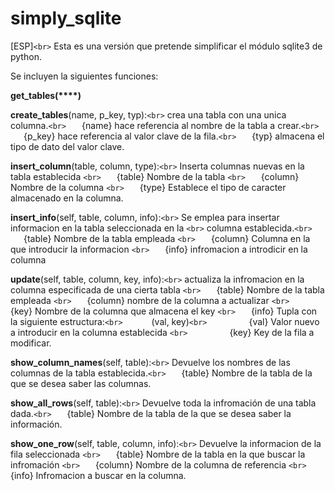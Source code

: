 # simply_sqlite

[ESP]`<br>`
Esta es una versión que pretende simplificar el módulo sqlite3 de python.

Se incluyen la siguientes funciones:


**get_tables(****)**

    

  __create_tables__(name, p_key, typ):`<br>`
  crea una tabla con una unica columna.`<br>`
  &ensp;&emsp;{name}  hace referencia al nombre de la tabla a crear.`<br>`
  &ensp;&emsp;{p_key} hace referencia al valor clave de la fila.`<br>`
  &ensp;&emsp;{typ}   almacena el tipo de dato del valor clave.

  __insert_column__(table, column, type):`<br>`
  Inserta columnas nuevas en la tabla establecida `<br>`
  &ensp;&emsp;{table}  Nombre de la tabla `<br>`
  &ensp;&emsp;{column} Nombre de la columna `<br>`
  &ensp;&emsp;{type}   Establece el tipo de caracter almacenado en la columna.

  __insert_info__(self, table, column, info):`<br>`
  Se emplea para insertar informacion en la tabla seleccionada en la `<br>`
  columna establecida.`<br>`
  &ensp;&emsp;{table}  Nombre de la tabla empleada `<br>`
  &ensp;&emsp;{column} Columna en la que introducir la informacion `<br>`
  &ensp;&emsp;{info}   infromacion a introdicir en la columna

  __update__(self, table, column, key, info):`<br>`
  actualiza la infromacion en la columna especificada de una cierta tabla `<br>`
  &ensp;&emsp;{table}  Nombre de la tabla empleada `<br>`
  &ensp;&emsp;{column} nombre de la columna a actualizar `<br>`
  &ensp;&emsp;{key}    Nombre de la columna que almacena el key `<br>`
  &ensp;&emsp;{info}   Tupla con la siguiente estructura:`<br>`
  &ensp;&emsp;&ensp;&emsp;(val, key)`<br>`
  &ensp;&emsp;&ensp;&emsp;&ensp;&emsp;{val} Valor nuevo a introducir en la columna establecida `<br>`
  &ensp;&emsp;&ensp;&emsp;&ensp;&emsp;{key} Key de la fila a modificar.

  __show_column_names__(self, table):`<br>`
  Devuelve los nombres de las columnas de la tabla establecida.`<br>`
  &ensp;&emsp;{table} Nombre de la tabla de la que se desea saber las columnas.

  __show_all_rows__(self, table):`<br>`
  Devuelve toda la infromación de una tabla dada.`<br>`
  &ensp;&emsp;{table} Nombre de la tabla de la que se desea saber la información.

  __show_one_row__(self, table, column, info):`<br>`
  Devuelve la informacion de la fila seleccionada `<br>`
  &ensp;&emsp;{table}  Nombre de la tabla en la que buscar la infromación `<br>`
  &ensp;&emsp;{column} Nombre de la columna de referencia `<br>`
  &ensp;&emsp;{info}   Infromacion a buscar en la columna.

